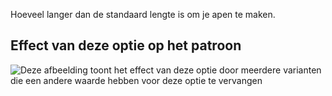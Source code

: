 Hoeveel langer dan de standaard lengte is om je apen te maken.

## Effect van deze optie op het patroon

![Deze afbeelding toont het effect van deze optie door meerdere varianten die een andere waarde hebben voor deze optie te vervangen](albert\_lengthbonus\_sample.svg "Effect van deze optie op het patroon")
